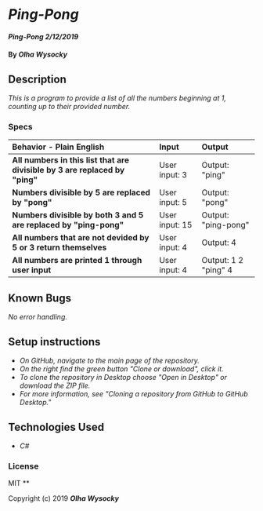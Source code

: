 # _Ping-Pong_

#### _Ping-Pong 2/12/2019_

#### By _**Olha Wysocky**_

## Description
_This is a program to provide a list of all the numbers beginning at 1, counting up to their provided number._

### Specs
| Behavior - Plain English | Input | Output |
| :-------------     | :------------- | :------------- |
| **All numbers in this list that are divisible by 3 are replaced by "ping"** | User input: 3 | Output: "ping"|
| **Numbers divisible by 5 are replaced by "pong"** | User input: 5 | Output: "pong"|
| **Numbers divisible by both 3 and 5 are replaced by "ping-pong"** | User input: 15 | Output: "ping-pong"|
| **All numbers that are not devided by 5 or 3 return themselves** | User input: 4 | Output: 4|
| **All numbers are printed 1 through user input** | User input: 4 | Output: 1 2 "ping" 4|

## Known Bugs

_No error handling._

## Setup instructions
* _On GitHub, navigate to the main page of the repository._
* _On the right find the green button "Clone or download", click it._
* _To clone the repository in Desktop choose "Open in Desktop" or download the ZIP file._
* _For more information, see "Cloning a repository from GitHub to GitHub Desktop."_

## Technologies Used

* _C#_

### License
MIT
**

Copyright (c) 2019 **_Olha Wysocky_**
